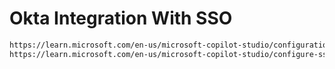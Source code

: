 # Okta Integration With SSO
```bash
https://learn.microsoft.com/en-us/microsoft-copilot-studio/configuration-end-user-authentication
https://learn.microsoft.com/en-us/microsoft-copilot-studio/configure-sso-teams
```
